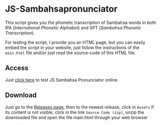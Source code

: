# JS-Sambahsapronunciator

This script gives you the phonetic transcription of Sambahsa words in both IPA (_International Phonetic Alphabet_) and SPT (_Sambahsa Phonetic Transcription_).

For testing the script, I provide you an HTML page, but you can easily embed the script in your website, just follow the instructions of the `main.html` file and/or just read the source-code of this HTML file.

## Access

Just [click here](https://hmslima.github.io/JS-Sambahsapronunciator) to test JS Sambahsa Pronunciator online.

## Download

Just go to the [Releases page](https://github.com/hmslima/JS-Sambahsapronunciator/releases), then to the newest release, click in `Assets` if its content is not visible, click in the link `Source Code (zip)`, unzip the downloaded file and open the file main.html through your web browser
